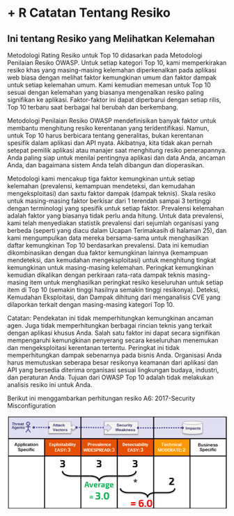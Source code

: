 # + R Catatan Tentang Resiko

## Ini tentang Resiko yang Melihatkan Kelemahan

Metodologi Rating Resiko untuk Top 10 didasarkan pada Metodologi Penilaian Resiko OWASP. Untuk setiap kategori Top 10, kami memperkirakan resiko khas yang masing-masing kelemahan diperkenalkan pada aplikasi web biasa dengan melihat faktor kemungkinan umum dan faktor dampak untuk setiap kelemahan umum. Kami kemudian memesan untuk Top 10 sesuai dengan kelemahan yang biasanya mengenalkan resiko paling signifikan ke aplikasi. Faktor-faktor ini dapat diperbarui dengan setiap rilis, Top 10 terbaru saat berbagai hal berubah dan berkembang.

Metodologi Penilaian Resiko OWASP mendefinisikan banyak faktor untuk membantu menghitung resiko kerentanan yang teridentifikasi. Namun, untuk Top 10 harus berbicara tentang generalitas, bukan kerentanan spesifik dalam aplikasi dan API nyata. Akibatnya, kita tidak akan pernah setepat pemilik aplikasi atau manajer saat menghitung resiko penerapannya. Anda paling siap untuk menilai pentingnya aplikasi dan data Anda, ancaman Anda, dan bagaimana sistem Anda telah dibangun dan dioperasikan.

Metodologi kami mencakup tiga faktor kemungkinan untuk setiap kelemahan (prevalensi, kemampuan mendeteksi, dan kemudahan mengeksploitasi) dan saxtu faktor dampak (dampak teknis). Skala resiko untuk masing-masing faktor berkisar dari 1 terendah sampai 3 tertinggi dengan terminologi yang spesifik untuk setiap faktor. Prevalensi kelemahan adalah faktor yang biasanya tidak perlu anda hitung. Untuk data prevalensi, kami telah menyediakan statistik prevalensi dari sejumlah organisasi yang berbeda (seperti yang diacu dalam Ucapan Terimakasih di halaman 25), dan kami mengumpulkan data mereka bersama-sama untuk menghasilkan daftar kemungkinan Top 10 berdasarkan prevalensi. Data ini kemudian dikombinasikan dengan dua faktor kemungkinan lainnya (kemampuan mendeteksi, dan kemudahan mengeksploitasi) untuk menghitung tingkat kemungkinan untuk masing-masing kelemahan. Peringkat kemungkinan kemudian dikalikan dengan perkiraan rata-rata dampak teknis masing-masing item untuk menghasilkan peringkat resiko keseluruhan untuk setiap item di Top 10 (semakin tinggi hasilnya semakin tinggi resikonya). Deteksi, Kemudahan Eksploitasi, dan Dampak dihitung dari menganalisis CVE yang dilaporkan terkait dengan masing-masing kategori Top 10.

Catatan: Pendekatan ini tidak memperhitungkan kemungkinan ancaman agen. Juga tidak memperhitungkan berbagai rincian teknis yang terkait dengan aplikasi khusus Anda. Salah satu faktor ini dapat secara signifikan mempengaruhi kemungkinan penyerang secara keseluruhan menemukan dan mengeksploitasi kerentanan tertentu. Peringkat ini tidak memperhitungkan dampak sebenarnya pada bisnis Anda. Organisasi Anda harus memutuskan seberapa besar resikonya keamanan dari aplikasi dan API yang bersedia diterima organisasi sesuai lingkungan budaya, industri, dan peraturan Anda. Tujuan dari OWASP Top 10 adalah tidak melakukan analisis resiko ini untuk Anda.

Berikut ini menggambarkan perhitungan resiko A6: 2017-Security Misconfiguration

![Risk Calculation for A6:2017-Security Misconfiguration](OWASP%20Top%2010/Top10/2017/id/images/0xc0-risk-explanation.png)
